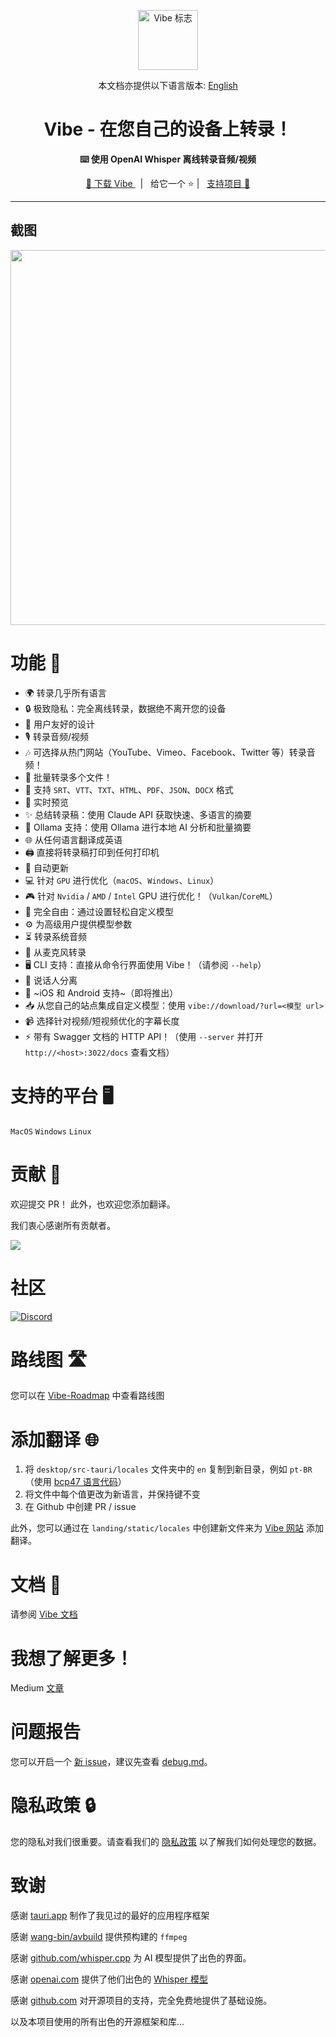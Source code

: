 <p align="center">
  <a target="blank" href="https://github.com/thewh1teagle/vibe">
    <img
        width="96px"
        alt="Vibe 标志"
        src="./design/logo.png"
    />
  </a>
</p>

<p align="center">
  本文档亦提供以下语言版本: <a href="README.md">English</a>
</p>

<h1 align="center">Vibe - 在您自己的设备上转录！</h1>

<p align="center">
  <strong>⌨️ 使用 OpenAI Whisper 离线转录音频/视频</strong>
  <br/>
</p>

<p align="center">
  <a target="_blank" href="https://thewh1teagle.github.io/vibe/">
    🔗 下载 Vibe
  </a>
    &nbsp; | &nbsp; 给它一个 ⭐ | &nbsp;
    <a target="_blank" href="https://thewh1teagle.github.io/vibe/?action=support-vibe">支持项目 🤝</a>
</p>

<hr />

## 截图

<p align="center">
	<a target="_blank" href="https://thewh1teagle.github.io/vibe/">
    	<img width=600 src="https://github.com/thewh1teagle/vibe/assets/61390950/22779ac6-9e49-4c21-b528-29647f039da2">
	</a>
</p>

# 功能 🌟

-   🌍 转录几乎所有语言
-   🔒 极致隐私：完全离线转录，数据绝不离开您的设备
-   🎨 用户友好的设计
-   🎙️ 转录音频/视频
-   🎶 可选择从热门网站（YouTube、Vimeo、Facebook、Twitter 等）转录音频！
-   📂 批量转录多个文件！
-   📝 支持 `SRT`、`VTT`、`TXT`、`HTML`、`PDF`、`JSON`、`DOCX` 格式
-   👀 实时预览
-   ✨ 总结转录稿：使用 Claude API 获取快速、多语言的摘要
-   🧠 Ollama 支持：使用 Ollama 进行本地 AI 分析和批量摘要
-   🌐 从任何语言翻译成英语
-   🖨️ 直接将转录稿打印到任何打印机
-   🔄 自动更新
-   💻 针对 `GPU` 进行优化（`macOS`、`Windows`、`Linux`）
-   🎮 针对 `Nvidia` / `AMD` / `Intel` GPU 进行优化！（`Vulkan`/`CoreML`）
-   🔧 完全自由：通过设置轻松自定义模型
-   ⚙️ 为高级用户提供模型参数
-   ⏳ 转录系统音频
-   🎤 从麦克风转录
-   🖥️ CLI 支持：直接从命令行界面使用 Vibe！（请参阅 `--help`）
-   👥 说话人分离
-   📱 ~iOS 和 Android 支持~（即将推出）
-   📥 从您自己的站点集成自定义模型：使用 `vibe://download/?url=<模型 url>`
-   📹 选择针对视频/短视频优化的字幕长度
-   ⚡ 带有 Swagger 文档的 HTTP API！（使用 `--server` 并打开 `http://<host>:3022/docs` 查看文档）

# 支持的平台 🖥️

`MacOS`
`Windows`
`Linux`

# 贡献 🤝

欢迎提交 PR！
此外，也欢迎您添加翻译。

我们衷心感谢所有贡献者。

<a href="https://github.com/thewh1teagle/vibe/graphs/contributors">
  <img src="https://contrib.rocks/image?repo=thewh1teagle/vibe" />
</a>

# 社区

[![Discord](https://img.shields.io/badge/chat-discord-7289da.svg)](https://discord.gg/EcxWSstQN8)

# 路线图 🛣️

您可以在 [Vibe-Roadmap](https://github.com/users/thewh1teagle/projects/5/views/1) 中查看路线图

# 添加翻译 🌐

1. 将 `desktop/src-tauri/locales` 文件夹中的 `en` 复制到新目录，例如 `pt-BR`（使用 [bcp47 语言代码](https://gist.github.com/thewh1teagle/c8877e5c4c5e2780754ddd065ae2592e)）
2. 将文件中每个值更改为新语言，并保持键不变
3. 在 Github 中创建 PR / issue

此外，您可以通过在 `landing/static/locales` 中创建新文件来为 [Vibe 网站](https://thewh1teagle.github.io/vibe/) 添加翻译。

# 文档 📄

请参阅 [Vibe 文档](https://github.com/thewh1teagle/vibe/tree/main/docs)

# 我想了解更多！

Medium [文章](https://medium.com/@thewh1teagle/creating-vibe-multilingual-audio-transcription-872ab6d9dbb0)

# 问题报告

您可以开启一个 [新 issue](https://github.com/thewh1teagle/vibe/issues/new?assignees=octocat&labels=bug&projects=&template=bug_report.yaml&title=[Short+title])，建议先查看 [debug.md](docs/debug.md)。

# 隐私政策 🔒

您的隐私对我们很重要。请查看我们的 [隐私政策](http.thewh1teagle.github.io/vibe/?action=open-privacy-policy) 以了解我们如何处理您的数据。

# 致谢

感谢 [tauri.app](https://tauri.app/) 制作了我见过的最好的应用程序框架

感谢 [wang-bin/avbuild](https://github.com/wang-bin/avbuild) 提供预构建的 `ffmpeg`

感谢 [github.com/whisper.cpp](https://github.com/ggerganov/whisper.cpp) 为 AI 模型提供了出色的界面。

感谢 [openai.com](https://openai.com/) 提供了他们出色的 [Whisper 模型](https://openai.com/research/whisper)

感谢 [github.com](https://github.com/) 对开源项目的支持，完全免费地提供了基础设施。

以及本项目使用的所有出色的开源框架和库...